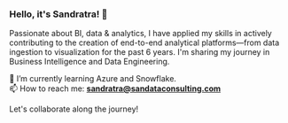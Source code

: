 ### Hello, it's Sandratra! 👋

Passionate about BI, data & analytics, I have applied my skills in actively contributing to the creation of end-to-end analytical platforms—from data ingestion to visualization for the past 6 years. I'm sharing my journey in Business Intelligence and Data Engineering. 

🌱 I’m currently learning Azure and Snowflake.  
📫 How to reach me: **sandratra@sandataconsulting.com**  

Let's collaborate along the journey!
<!--
**SandataRa/SandataRa** is a ✨ _special_ ✨ repository because its `README.md` (this file) appears on your GitHub profile.
Here are some ideas to get you started:

- 🔭 I’m currently working on ...
- 🌱 I’m currently learning ...
- 👯 I’m looking to collaborate on ...
- 🤔 I’m looking for help with ...
- 💬 Ask me about ...
- 📫 How to reach me: ...
- 😄 Pronouns: ...
- ⚡ Fun fact: ...
-->
